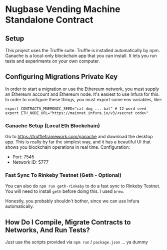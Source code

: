 # Nugbase Vending Machine Standalone Contract

## Setup

This project uses the Truffle suite. Truffle is installed automatically by npm.
Ganache is a local-only blockchain app that you can install. It lets you run
tests and experiments on your own computer.

## Configuring Migrations Private Key

In order to start a migration or use the Ethereum network, you must supply
an Ethereum account and Ethereum node. It's easiest to use Infura for this.
In order to configure these things, you must export some env variables, like:

    export CONTRACTS_MNEMONIC_SEED="cat dog ... bat" # 12-word seed
    export ETH_NODE_URL="https://mainnet.infura.io/v3/<secret code>"

### Ganache Setup (Local Eth Blockchain)

Go to https://truffleframework.com/ganache and download the desktop app. This
is really by far the simplest way, and it has a beautiful UI that shows you
blockchain operations in real time. Configuration:

 * Port: 7545
 * Network ID: 5777

### Fast Sync To Rinkeby Testnet (Geth - Optional)

You can also do `npm run geth-rinkeby` to do a fast sync to Rinkeby Testnet.
You will need to install `geth` before doing this. I used `brew`.

Honestly, you probably shouldn't bother, since we can use Infura automatically.

## How Do I Compile, Migrate Contracts to Networks, And Run Tests?

Just use the scripts provided via `npm run` / `package.json` ... ya dummy
